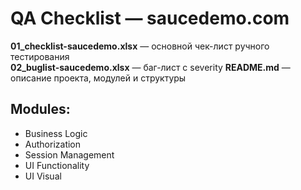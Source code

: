 # QA Checklist — saucedemo.com

**01_checklist-saucedemo.xlsx** — основной чек-лист ручного тестирования  
**02_buglist-saucedemo.xlsx** — баг-лист с severity
**README.md** — описание проекта, модулей и структуры

## Modules:
- Business Logic
- Authorization
- Session Management
- UI Functionality
- UI Visual
